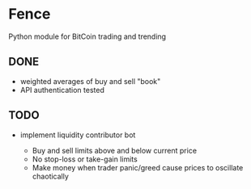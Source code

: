 Fence
======

Python module for BitCoin trading and trending

DONE
-----

* weighted averages of buy and sell "book"
* API authentication tested

TODO
-----

* implement liquidity contributor bot 

    + Buy and sell limits above and below current price
    + No stop-loss or take-gain limits
    + Make money when trader panic/greed cause prices to oscillate chaotically
